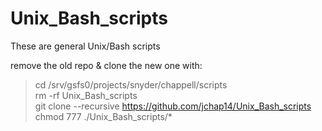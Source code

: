 # Unix_Bash_scripts
These are general Unix/Bash scripts

remove the old repo & clone the new one with: 
> cd /srv/gsfs0/projects/snyder/chappell/scripts  
> rm -rf Unix_Bash_scripts  
> git clone --recursive https://github.com/jchap14/Unix_Bash_scripts     
> chmod 777 ./Unix_Bash_scripts/*     
